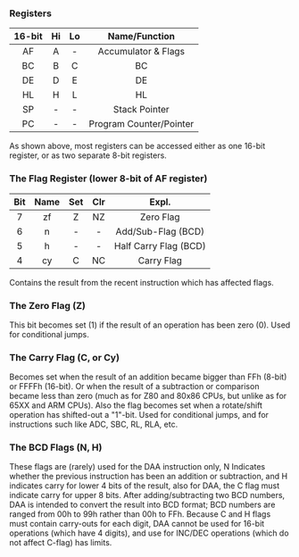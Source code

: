 ### Registers


 16-bit|Hi|Lo|Name/Function
:-----:|:-----:|:-----:|:-----:
 AF| A| -| Accumulator & Flags
 BC| B| C| BC
 DE| D| E| DE
 HL| H| L| HL
 SP| -| -| Stack Pointer
 PC| -| -| Program Counter/Pointer


As shown above, most registers can be accessed either as one 16-bit
register, or as two separate 8-bit registers.

### The Flag Register (lower 8-bit of AF register)

Bit|Name|Set|Clr|Expl.
:-----:|:-----:|:-----:|:-----:|:-----:
7|zf|Z|NZ|Zero Flag
6|n| -|-|Add/Sub-Flag (BCD)
5|h| -|-|Half Carry Flag (BCD)
4|cy|C|NC|Carry Flag


Contains the result from the recent instruction which has affected
flags.

### The Zero Flag (Z)

This bit becomes set (1) if the result of an operation has been zero
(0). Used for conditional jumps.

### The Carry Flag (C, or Cy)

Becomes set when the result of an addition became bigger than FFh (8-bit)
or FFFFh (16-bit). Or when the result of a subtraction or comparison
became less than zero (much as for Z80 and 80x86 CPUs, but unlike as for
65XX and ARM CPUs). Also the flag becomes set when a rotate/shift
operation has shifted-out a \"1\"-bit. Used for conditional jumps, and
for instructions such like ADC, SBC, RL, RLA, etc.

### The BCD Flags (N, H)

These flags are (rarely) used for the DAA instruction only, N Indicates
whether the previous instruction has been an addition or subtraction,
and H indicates carry for lower 4 bits of the result, also for DAA, the C
flag must indicate carry for upper 8 bits. After adding/subtracting two
BCD numbers, DAA is intended to convert the result into BCD format; BCD
numbers are ranged from 00h to 99h rather than 00h to FFh. Because C and
H flags must contain carry-outs for each digit, DAA cannot be used for
16-bit operations (which have 4 digits), and use for INC/DEC operations
(which do not affect C-flag) has limits.

